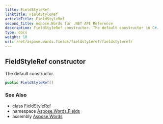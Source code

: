 ```yaml
---
title: FieldStyleRef
linktitle: FieldStyleRef
articleTitle: FieldStyleRef
second_title: Aspose.Words for .NET API Reference
description: FieldStyleRef constructor. The default constructor in C#.
type: docs
weight: 10
url: /net/aspose.words.fields/fieldstyleref/fieldstyleref/
---
```

## FieldStyleRef constructor

The default constructor.

```csharp
public FieldStyleRef()
```

### See Also

* class [FieldStyleRef](../)
* namespace [Aspose.Words.Fields](../../fieldstyleref/)
* assembly [Aspose.Words](../../../)
